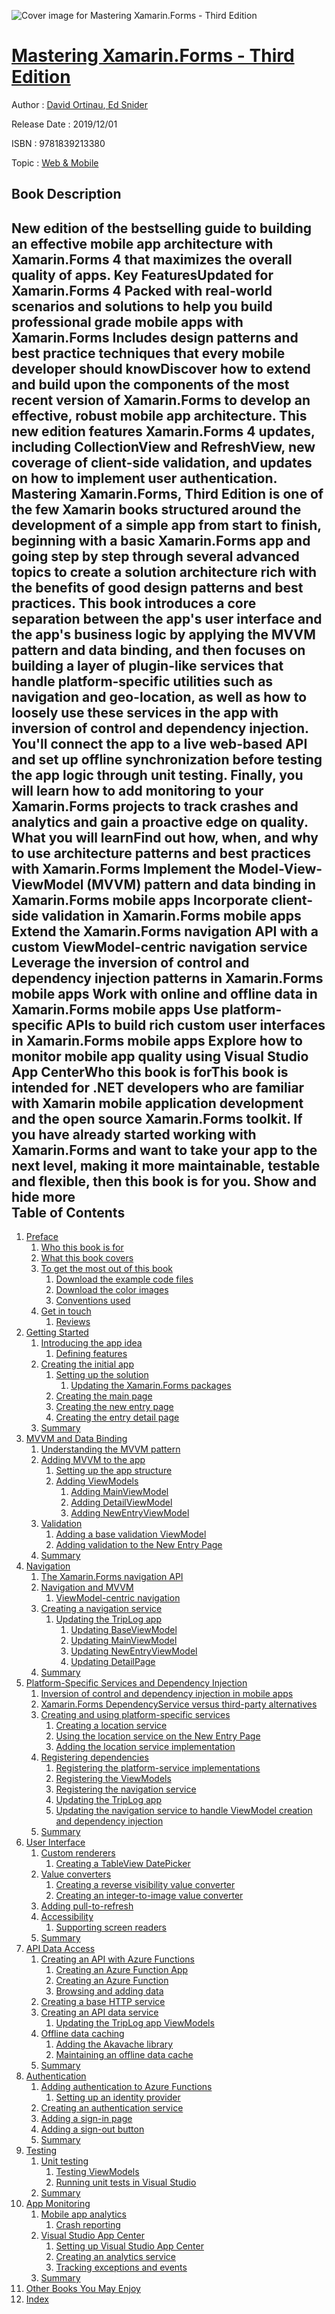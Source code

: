 ![Cover image for Mastering Xamarin.Forms - Third Edition](https://imgdetail.ebookreading.net/cover/cover/20200215/EB9781839213380.jpg)

[Mastering Xamarin.Forms - Third Edition](https://ebookreading.net/view/book/Mastering+Xamarin.Forms+-+Third+Edition-EB9781839213380_1.html "Mastering Xamarin.Forms - Third Edition")
====================================================================================================================

Author : [David Ortinau](https://ebookreading.net/search/author/David+Ortinau),[ Ed Snider](https://ebookreading.net/search/author/+Ed+Snider)

Release Date : 2019/12/01

ISBN : 9781839213380

Topic : [Web & Mobile](https://ebookreading.net/search/category/web-mobile)

Book Description
-----------------

 New edition of the bestselling guide to building an effective mobile app architecture with Xamarin.Forms 4 that maximizes the overall quality of apps.
Key FeaturesUpdated for Xamarin.Forms 4 Packed with real-world scenarios and solutions to help you build professional grade mobile apps with Xamarin.Forms Includes design patterns and best practice techniques that every mobile developer should knowDiscover how to extend and build upon the components of the most recent version of Xamarin.Forms to develop an effective, robust mobile app architecture. This new edition features Xamarin.Forms 4 updates, including CollectionView and RefreshView, new coverage of client-side validation, and updates on how to implement user authentication. 
Mastering Xamarin.Forms, Third Edition is one of the few Xamarin books structured around the development of a simple app from start to finish, beginning with a basic Xamarin.Forms app and going step by step through several advanced topics to create a solution architecture rich with the benefits of good design patterns and best practices. 
This book introduces a core separation between the app's user interface and the app's business logic by applying the MVVM pattern and data binding, and then focuses on building a layer of plugin-like services that handle platform-specific utilities such as navigation and geo-location, as well as how to loosely use these services in the app with inversion of control and dependency injection. You'll connect the app to a live web-based API and set up offline synchronization before testing the app logic through unit testing. Finally, you will learn how to add monitoring to your Xamarin.Forms projects to track crashes and analytics and gain a proactive edge on quality.
What you will learnFind out how, when, and why to use architecture patterns and best practices with Xamarin.Forms Implement the Model-View-ViewModel (MVVM) pattern and data binding in Xamarin.Forms mobile apps Incorporate client-side validation in Xamarin.Forms mobile apps Extend the Xamarin.Forms navigation API with a custom ViewModel-centric navigation service Leverage the inversion of control and dependency injection patterns in Xamarin.Forms mobile apps Work with online and offline data in Xamarin.Forms mobile apps Use platform-specific APIs to build rich custom user interfaces in Xamarin.Forms mobile apps Explore how to monitor mobile app quality using Visual Studio App CenterWho this book is forThis book is intended for .NET developers who are familiar with Xamarin mobile application development and the open source Xamarin.Forms toolkit. If you have already started working with Xamarin.Forms and want to take your app to the next level, making it more maintainable, testable and flexible, then this book is for you.
        Show and hide more                
Table of Contents
-----------------

1. [Preface](https://ebookreading.net/view/book/Mastering+Xamarin.Forms+-+Third+Edition-EB9781839213380_4.html#_idParaDest-6)
    1. [Who this book is for](https://ebookreading.net/view/book/Mastering+Xamarin.Forms+-+Third+Edition-EB9781839213380_4.html#_idParaDest-7)
    1. [What this book covers](https://ebookreading.net/view/book/Mastering+Xamarin.Forms+-+Third+Edition-EB9781839213380_4.html#_idParaDest-8)
    1. [To get the most out of this book](https://ebookreading.net/view/book/Mastering+Xamarin.Forms+-+Third+Edition-EB9781839213380_4.html#_idParaDest-9)
        1. [Download the example code files](https://ebookreading.net/view/book/Mastering+Xamarin.Forms+-+Third+Edition-EB9781839213380_4.html#_idParaDest-10)
        1. [Download the color images](https://ebookreading.net/view/book/Mastering+Xamarin.Forms+-+Third+Edition-EB9781839213380_4.html#_idParaDest-11)
        1. [Conventions used](https://ebookreading.net/view/book/Mastering+Xamarin.Forms+-+Third+Edition-EB9781839213380_4.html#_idParaDest-12)
    1. [Get in touch](https://ebookreading.net/view/book/Mastering+Xamarin.Forms+-+Third+Edition-EB9781839213380_4.html#_idParaDest-13)
        1. [Reviews](https://ebookreading.net/view/book/Mastering+Xamarin.Forms+-+Third+Edition-EB9781839213380_4.html#_idParaDest-14)
1. [Getting Started](https://ebookreading.net/view/book/Mastering+Xamarin.Forms+-+Third+Edition-EB9781839213380_5.html#_idParaDest-15)
    1. [Introducing the app idea](https://ebookreading.net/view/book/Mastering+Xamarin.Forms+-+Third+Edition-EB9781839213380_5.html#_idParaDest-16)
        1. [Defining features](https://ebookreading.net/view/book/Mastering+Xamarin.Forms+-+Third+Edition-EB9781839213380_5.html#_idParaDest-17)
    1. [Creating the initial app](https://ebookreading.net/view/book/Mastering+Xamarin.Forms+-+Third+Edition-EB9781839213380_5.html#_idParaDest-18)
        1. [Setting up the solution](https://ebookreading.net/view/book/Mastering+Xamarin.Forms+-+Third+Edition-EB9781839213380_5.html#_idParaDest-19)
            1. [Updating the Xamarin.Forms packages](https://ebookreading.net/view/book/Mastering+Xamarin.Forms+-+Third+Edition-EB9781839213380_5.html#_idParaDest-20)
        1. [Creating the main page](https://ebookreading.net/view/book/Mastering+Xamarin.Forms+-+Third+Edition-EB9781839213380_5.html#_idParaDest-21)
        1. [Creating the new entry page](https://ebookreading.net/view/book/Mastering+Xamarin.Forms+-+Third+Edition-EB9781839213380_5.html#_idParaDest-22)
        1. [Creating the entry detail page](https://ebookreading.net/view/book/Mastering+Xamarin.Forms+-+Third+Edition-EB9781839213380_5.html#_idParaDest-23)
    1. [Summary](https://ebookreading.net/view/book/Mastering+Xamarin.Forms+-+Third+Edition-EB9781839213380_5.html#_idParaDest-24)
1. [MVVM and Data Binding](https://ebookreading.net/view/book/Mastering+Xamarin.Forms+-+Third+Edition-EB9781839213380_6.html#_idParaDest-25)
    1. [Understanding the MVVM pattern](https://ebookreading.net/view/book/Mastering+Xamarin.Forms+-+Third+Edition-EB9781839213380_6.html#_idParaDest-26)
    1. [Adding MVVM to the app](https://ebookreading.net/view/book/Mastering+Xamarin.Forms+-+Third+Edition-EB9781839213380_6.html#_idParaDest-27)
        1. [Setting up the app structure](https://ebookreading.net/view/book/Mastering+Xamarin.Forms+-+Third+Edition-EB9781839213380_6.html#_idParaDest-28)
        1. [Adding ViewModels](https://ebookreading.net/view/book/Mastering+Xamarin.Forms+-+Third+Edition-EB9781839213380_6.html#_idParaDest-29)
            1. [Adding MainViewModel](https://ebookreading.net/view/book/Mastering+Xamarin.Forms+-+Third+Edition-EB9781839213380_6.html#_idParaDest-30)
            1. [Adding DetailViewModel](https://ebookreading.net/view/book/Mastering+Xamarin.Forms+-+Third+Edition-EB9781839213380_6.html#_idParaDest-31)
            1. [Adding NewEntryViewModel](https://ebookreading.net/view/book/Mastering+Xamarin.Forms+-+Third+Edition-EB9781839213380_6.html#_idParaDest-32)
    1. [Validation](https://ebookreading.net/view/book/Mastering+Xamarin.Forms+-+Third+Edition-EB9781839213380_6.html#_idParaDest-33)
        1. [Adding a base validation ViewModel](https://ebookreading.net/view/book/Mastering+Xamarin.Forms+-+Third+Edition-EB9781839213380_6.html#_idParaDest-34)
        1. [Adding validation to the New Entry Page](https://ebookreading.net/view/book/Mastering+Xamarin.Forms+-+Third+Edition-EB9781839213380_6.html#_idParaDest-35)
    1. [Summary](https://ebookreading.net/view/book/Mastering+Xamarin.Forms+-+Third+Edition-EB9781839213380_6.html#_idParaDest-36)
1. [Navigation](https://ebookreading.net/view/book/Mastering+Xamarin.Forms+-+Third+Edition-EB9781839213380_7.html#_idParaDest-37)
    1. [The Xamarin.Forms navigation API](https://ebookreading.net/view/book/Mastering+Xamarin.Forms+-+Third+Edition-EB9781839213380_7.html#_idParaDest-38)
    1. [Navigation and MVVM](https://ebookreading.net/view/book/Mastering+Xamarin.Forms+-+Third+Edition-EB9781839213380_7.html#_idParaDest-39)
        1. [ViewModel-centric navigation](https://ebookreading.net/view/book/Mastering+Xamarin.Forms+-+Third+Edition-EB9781839213380_7.html#_idParaDest-40)
    1. [Creating a navigation service](https://ebookreading.net/view/book/Mastering+Xamarin.Forms+-+Third+Edition-EB9781839213380_7.html#_idParaDest-41)
        1. [Updating the TripLog app](https://ebookreading.net/view/book/Mastering+Xamarin.Forms+-+Third+Edition-EB9781839213380_7.html#_idParaDest-42)
            1. [Updating BaseViewModel](https://ebookreading.net/view/book/Mastering+Xamarin.Forms+-+Third+Edition-EB9781839213380_7.html#_idParaDest-43)
            1. [Updating MainViewModel](https://ebookreading.net/view/book/Mastering+Xamarin.Forms+-+Third+Edition-EB9781839213380_7.html#_idParaDest-44)
            1. [Updating NewEntryViewModel](https://ebookreading.net/view/book/Mastering+Xamarin.Forms+-+Third+Edition-EB9781839213380_7.html#_idParaDest-45)
            1. [Updating DetailPage](https://ebookreading.net/view/book/Mastering+Xamarin.Forms+-+Third+Edition-EB9781839213380_7.html#_idParaDest-46)
    1. [Summary](https://ebookreading.net/view/book/Mastering+Xamarin.Forms+-+Third+Edition-EB9781839213380_7.html#_idParaDest-47)
1. [Platform-Specific Services and Dependency Injection](https://ebookreading.net/view/book/Mastering+Xamarin.Forms+-+Third+Edition-EB9781839213380_8.html#_idParaDest-48)
    1. [Inversion of control and dependency injection in mobile apps](https://ebookreading.net/view/book/Mastering+Xamarin.Forms+-+Third+Edition-EB9781839213380_8.html#_idParaDest-49)
    1. [Xamarin.Forms DependencyService versus third-party alternatives](https://ebookreading.net/view/book/Mastering+Xamarin.Forms+-+Third+Edition-EB9781839213380_8.html#_idParaDest-50)
    1. [Creating and using platform-specific services](https://ebookreading.net/view/book/Mastering+Xamarin.Forms+-+Third+Edition-EB9781839213380_8.html#_idParaDest-51)
        1. [Creating a location service](https://ebookreading.net/view/book/Mastering+Xamarin.Forms+-+Third+Edition-EB9781839213380_8.html#_idParaDest-52)
        1. [Using the location service on the New Entry Page](https://ebookreading.net/view/book/Mastering+Xamarin.Forms+-+Third+Edition-EB9781839213380_8.html#_idParaDest-53)
        1. [Adding the location service implementation](https://ebookreading.net/view/book/Mastering+Xamarin.Forms+-+Third+Edition-EB9781839213380_8.html#_idParaDest-54)
    1. [Registering dependencies](https://ebookreading.net/view/book/Mastering+Xamarin.Forms+-+Third+Edition-EB9781839213380_8.html#_idParaDest-55)
        1. [Registering the platform-service implementations](https://ebookreading.net/view/book/Mastering+Xamarin.Forms+-+Third+Edition-EB9781839213380_8.html#_idParaDest-56)
        1. [Registering the ViewModels](https://ebookreading.net/view/book/Mastering+Xamarin.Forms+-+Third+Edition-EB9781839213380_8.html#_idParaDest-57)
        1. [Registering the navigation service](https://ebookreading.net/view/book/Mastering+Xamarin.Forms+-+Third+Edition-EB9781839213380_8.html#_idParaDest-58)
        1. [Updating the TripLog app](https://ebookreading.net/view/book/Mastering+Xamarin.Forms+-+Third+Edition-EB9781839213380_8.html#_idParaDest-59)
        1. [Updating the navigation service to handle ViewModel creation and dependency injection](https://ebookreading.net/view/book/Mastering+Xamarin.Forms+-+Third+Edition-EB9781839213380_8.html#_idParaDest-60)
    1. [Summary](https://ebookreading.net/view/book/Mastering+Xamarin.Forms+-+Third+Edition-EB9781839213380_8.html#_idParaDest-61)
1. [User Interface](https://ebookreading.net/view/book/Mastering+Xamarin.Forms+-+Third+Edition-EB9781839213380_9.html#_idParaDest-62)
    1. [Custom renderers](https://ebookreading.net/view/book/Mastering+Xamarin.Forms+-+Third+Edition-EB9781839213380_9.html#_idParaDest-63)
        1. [Creating a TableView DatePicker](https://ebookreading.net/view/book/Mastering+Xamarin.Forms+-+Third+Edition-EB9781839213380_9.html#_idParaDest-64)
    1. [Value converters](https://ebookreading.net/view/book/Mastering+Xamarin.Forms+-+Third+Edition-EB9781839213380_9.html#_idParaDest-65)
        1. [Creating a reverse visibility value converter](https://ebookreading.net/view/book/Mastering+Xamarin.Forms+-+Third+Edition-EB9781839213380_9.html#_idParaDest-66)
        1. [Creating an integer-to-image value converter](https://ebookreading.net/view/book/Mastering+Xamarin.Forms+-+Third+Edition-EB9781839213380_9.html#_idParaDest-67)
    1. [Adding pull-to-refresh](https://ebookreading.net/view/book/Mastering+Xamarin.Forms+-+Third+Edition-EB9781839213380_9.html#_idParaDest-68)
    1. [Accessibility](https://ebookreading.net/view/book/Mastering+Xamarin.Forms+-+Third+Edition-EB9781839213380_9.html#_idParaDest-69)
        1. [Supporting screen readers](https://ebookreading.net/view/book/Mastering+Xamarin.Forms+-+Third+Edition-EB9781839213380_9.html#_idParaDest-70)
    1. [Summary](https://ebookreading.net/view/book/Mastering+Xamarin.Forms+-+Third+Edition-EB9781839213380_9.html#_idParaDest-71)
1. [API Data Access](https://ebookreading.net/view/book/Mastering+Xamarin.Forms+-+Third+Edition-EB9781839213380_10.html#_idParaDest-72)
    1. [Creating an API with Azure Functions](https://ebookreading.net/view/book/Mastering+Xamarin.Forms+-+Third+Edition-EB9781839213380_10.html#_idParaDest-73)
        1. [Creating an Azure Function App](https://ebookreading.net/view/book/Mastering+Xamarin.Forms+-+Third+Edition-EB9781839213380_10.html#_idParaDest-74)
        1. [Creating an Azure Function](https://ebookreading.net/view/book/Mastering+Xamarin.Forms+-+Third+Edition-EB9781839213380_10.html#_idParaDest-75)
        1. [Browsing and adding data](https://ebookreading.net/view/book/Mastering+Xamarin.Forms+-+Third+Edition-EB9781839213380_10.html#_idParaDest-76)
    1. [Creating a base HTTP service](https://ebookreading.net/view/book/Mastering+Xamarin.Forms+-+Third+Edition-EB9781839213380_10.html#_idParaDest-77)
    1. [Creating an API data service](https://ebookreading.net/view/book/Mastering+Xamarin.Forms+-+Third+Edition-EB9781839213380_10.html#_idParaDest-78)
        1. [Updating the TripLog app ViewModels](https://ebookreading.net/view/book/Mastering+Xamarin.Forms+-+Third+Edition-EB9781839213380_10.html#_idParaDest-79)
    1. [Offline data caching](https://ebookreading.net/view/book/Mastering+Xamarin.Forms+-+Third+Edition-EB9781839213380_10.html#_idParaDest-80)
        1. [Adding the Akavache library](https://ebookreading.net/view/book/Mastering+Xamarin.Forms+-+Third+Edition-EB9781839213380_10.html#_idParaDest-81)
        1. [Maintaining an offline data cache](https://ebookreading.net/view/book/Mastering+Xamarin.Forms+-+Third+Edition-EB9781839213380_10.html#_idParaDest-82)
    1. [Summary](https://ebookreading.net/view/book/Mastering+Xamarin.Forms+-+Third+Edition-EB9781839213380_10.html#_idParaDest-83)
1. [Authentication](https://ebookreading.net/view/book/Mastering+Xamarin.Forms+-+Third+Edition-EB9781839213380_11.html#_idParaDest-84)
    1. [Adding authentication to Azure Functions](https://ebookreading.net/view/book/Mastering+Xamarin.Forms+-+Third+Edition-EB9781839213380_11.html#_idParaDest-85)
        1. [Setting up an identity provider](https://ebookreading.net/view/book/Mastering+Xamarin.Forms+-+Third+Edition-EB9781839213380_11.html#_idParaDest-86)
    1. [Creating an authentication service](https://ebookreading.net/view/book/Mastering+Xamarin.Forms+-+Third+Edition-EB9781839213380_11.html#_idParaDest-87)
    1. [Adding a sign-in page](https://ebookreading.net/view/book/Mastering+Xamarin.Forms+-+Third+Edition-EB9781839213380_11.html#_idParaDest-88)
    1. [Adding a sign-out button](https://ebookreading.net/view/book/Mastering+Xamarin.Forms+-+Third+Edition-EB9781839213380_11.html#_idParaDest-89)
    1. [Summary](https://ebookreading.net/view/book/Mastering+Xamarin.Forms+-+Third+Edition-EB9781839213380_11.html#_idParaDest-90)
1. [Testing](https://ebookreading.net/view/book/Mastering+Xamarin.Forms+-+Third+Edition-EB9781839213380_12.html#_idParaDest-91)
    1. [Unit testing](https://ebookreading.net/view/book/Mastering+Xamarin.Forms+-+Third+Edition-EB9781839213380_12.html#_idParaDest-92)
        1. [Testing ViewModels](https://ebookreading.net/view/book/Mastering+Xamarin.Forms+-+Third+Edition-EB9781839213380_12.html#_idParaDest-93)
        1. [Running unit tests in Visual Studio](https://ebookreading.net/view/book/Mastering+Xamarin.Forms+-+Third+Edition-EB9781839213380_12.html#_idParaDest-94)
    1. [Summary](https://ebookreading.net/view/book/Mastering+Xamarin.Forms+-+Third+Edition-EB9781839213380_12.html#_idParaDest-95)
1. [App Monitoring](https://ebookreading.net/view/book/Mastering+Xamarin.Forms+-+Third+Edition-EB9781839213380_13.html#_idParaDest-96)
    1. [Mobile app analytics](https://ebookreading.net/view/book/Mastering+Xamarin.Forms+-+Third+Edition-EB9781839213380_13.html#_idParaDest-97)
        1. [Crash reporting](https://ebookreading.net/view/book/Mastering+Xamarin.Forms+-+Third+Edition-EB9781839213380_13.html#_idParaDest-98)
    1. [Visual Studio App Center](https://ebookreading.net/view/book/Mastering+Xamarin.Forms+-+Third+Edition-EB9781839213380_13.html#_idParaDest-99)
        1. [Setting up Visual Studio App Center](https://ebookreading.net/view/book/Mastering+Xamarin.Forms+-+Third+Edition-EB9781839213380_13.html#_idParaDest-100)
        1. [Creating an analytics service](https://ebookreading.net/view/book/Mastering+Xamarin.Forms+-+Third+Edition-EB9781839213380_13.html#_idParaDest-101)
        1. [Tracking exceptions and events](https://ebookreading.net/view/book/Mastering+Xamarin.Forms+-+Third+Edition-EB9781839213380_13.html#_idParaDest-102)
    1. [Summary](https://ebookreading.net/view/book/Mastering+Xamarin.Forms+-+Third+Edition-EB9781839213380_13.html#_idParaDest-103)
1. [Other Books You May Enjoy](https://ebookreading.net/view/book/Mastering+Xamarin.Forms+-+Third+Edition-EB9781839213380_14.html#_idParaDest-104)
1. [Index](https://ebookreading.net/view/book/Mastering+Xamarin.Forms+-+Third+Edition-EB9781839213380_15.html#_idContainer081)
